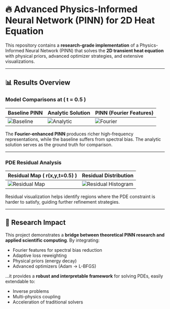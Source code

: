 # 🔥 Advanced Physics-Informed Neural Network (PINN) for 2D Heat Equation

This repository contains a **research-grade implementation** of a Physics-Informed Neural Network (PINN) that solves the **2D transient heat equation** with physical priors, advanced optimizer strategies, and extensive visualizations.

---

## 📊 Results Overview

### Model Comparisons at \( t = 0.5 \)

| Baseline PINN | Analytic Solution | PINN (Fourier Features) |
|---|---|---|
| ![Baseline](assets/baseline_pinn.png) | ![Analytic](assets/analytic.png) | ![Fourier](assets/fourier_pinn.png) |

The **Fourier-enhanced PINN** produces richer high-frequency representations, while the baseline suffers from spectral bias. The analytic solution serves as the ground truth for comparison.

---

### PDE Residual Analysis

| Residual Map \( r(x,y,t=0.5) \) | Residual Distribution |
|---|---|
| ![Residual Map](assets/residual_map.png) | ![Residual Histogram](assets/residual_hist.png) |

Residual visualization helps identify regions where the PDE constraint is harder to satisfy, guiding further refinement strategies.

---

## 📖 Research Impact

This project demonstrates a **bridge between theoretical PINN research and applied scientific computing**. By integrating:
- Fourier features for spectral bias reduction
- Adaptive loss reweighting
- Physical priors (energy decay)
- Advanced optimizers (Adam → L-BFGS)

…it provides a **robust and interpretable framework** for solving PDEs, easily extendable to:
- Inverse problems
- Multi-physics coupling
- Acceleration of traditional solvers
